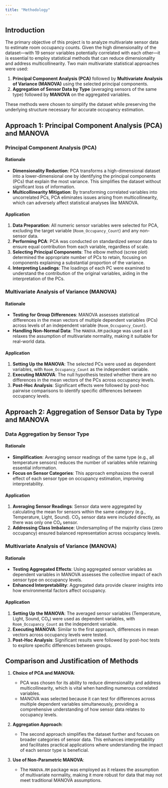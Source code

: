 ```yaml
---
title: "Methodology"
---
```


## Introduction

The primary objective of this project is to analyze multivariate sensor data to estimate room occupancy counts. Given the high dimensionality of the dataset—with 19 sensor variables potentially correlated with each other—it is essential to employ statistical methods that can reduce dimensionality and address multicollinearity. Two main multivariate statistical approaches were used:

1. **Principal Component Analysis (PCA)** followed by **Multivariate Analysis of Variance (MANOVA)** using the selected principal components.
2. **Aggregation of Sensor Data by Type** (averaging sensors of the same type) followed by **MANOVA** on the aggregated variables.

These methods were chosen to simplify the dataset while preserving the underlying structure necessary for accurate occupancy estimation.


## Approach 1: Principal Component Analysis (PCA) and MANOVA

### Principal Component Analysis (PCA)
#### Rationale
- **Dimensionality Reduction**: PCA transforms a high-dimensional dataset into a lower-dimensional one by identifying the principal components (PCs) that explain the most variance. This simplifies the dataset without significant loss of information.
- **Multicollinearity Mitigation**: By transforming correlated variables into uncorrelated PCs, PCA eliminates issues arising from multicollinearity, which can adversely affect statistical analyses like MANOVA.

#### Application
1. **Data Preparation**: All numeric sensor variables were selected for PCA, excluding the target variable (`Room_Occupancy_Count`) and any non-sensor data.
2. **Performing PCA**: PCA was conducted on standardized sensor data to ensure equal contribution from each variable, regardless of scale.
3. **Selecting Principal Components**: The elbow method (scree plot) determined the appropriate number of PCs to retain, focusing on components explaining a substantial proportion of the variance.
4. **Interpreting Loadings**: The loadings of each PC were examined to understand the contribution of the original variables, aiding in the interpretation of the PCs.


### Multivariate Analysis of Variance (MANOVA)
#### Rationale
- **Testing for Group Differences**: MANOVA assesses statistical differences in the mean vectors of multiple dependent variables (PCs) across levels of an independent variable (`Room_Occupancy_Count`).
- **Handling Non-Normal Data**: The `MANOVA.RM` package was used as it relaxes the assumption of multivariate normality, making it suitable for real-world data.

#### Application
1. **Setting Up the MANOVA**: The selected PCs were used as dependent variables, with `Room_Occupancy_Count` as the independent variable.
2. **Executing MANOVA**: The null hypothesis tested whether there are no differences in the mean vectors of the PCs across occupancy levels.
3. **Post-Hoc Analysis**: Significant effects were followed by post-hoc pairwise comparisons to identify specific differences between occupancy levels.


## Approach 2: Aggregation of Sensor Data by Type and MANOVA

### Data Aggregation by Sensor Type
#### Rationale
- **Simplification**: Averaging sensor readings of the same type (e.g., all temperature sensors) reduces the number of variables while retaining essential information.
- **Focus on Sensor Categories**: This approach emphasizes the overall effect of each sensor type on occupancy estimation, improving interpretability.

#### Application
1. **Averaging Sensor Readings**: Sensor data were aggregated by calculating the mean for sensors within the same category (e.g., Temperature, Light, Sound). CO₂ sensor data were included directly, as there was only one CO₂ sensor.
2. **Addressing Class Imbalance**: Undersampling of the majority class (zero occupancy) ensured balanced representation across occupancy levels.


### Multivariate Analysis of Variance (MANOVA)
#### Rationale
- **Testing Aggregated Effects**: Using aggregated sensor variables as dependent variables in MANOVA assesses the collective impact of each sensor type on occupancy levels.
- **Enhanced Interpretability**: Aggregated data provide clearer insights into how environmental factors affect occupancy.

#### Application
1. **Setting Up the MANOVA**: The averaged sensor variables (Temperature, Light, Sound, CO₂) were used as dependent variables, with `Room_Occupancy_Count` as the independent variable.
2. **Executing MANOVA**: Similar to the first approach, differences in mean vectors across occupancy levels were tested.
3. **Post-Hoc Analysis**: Significant results were followed by post-hoc tests to explore specific differences between groups.
   

## Comparison and Justification of Methods

1. **Choice of PCA and MANOVA**:
   - PCA was chosen for its ability to reduce dimensionality and address multicollinearity, which is vital when handling numerous correlated variables.
   - MANOVA was selected because it can test for differences across multiple dependent variables simultaneously, providing a comprehensive understanding of how sensor data relates to occupancy levels.

2. **Aggregation Approach**:
   - The second approach simplifies the dataset further and focuses on broader categories of sensor data. This enhances interpretability and facilitates practical applications where understanding the impact of each sensor type is beneficial.

3. **Use of Non-Parametric MANOVA**:
   - The `MANOVA.RM` package was employed as it relaxes the assumption of multivariate normality, making it more robust for data that may not meet traditional MANOVA assumptions.

